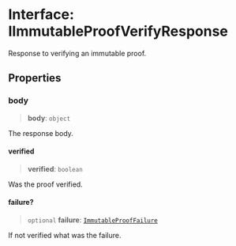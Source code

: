 # Interface: IImmutableProofVerifyResponse

Response to verifying an immutable proof.

## Properties

### body

> **body**: `object`

The response body.

#### verified

> **verified**: `boolean`

Was the proof verified.

#### failure?

> `optional` **failure**: [`ImmutableProofFailure`](../type-aliases/ImmutableProofFailure.md)

If not verified what was the failure.
